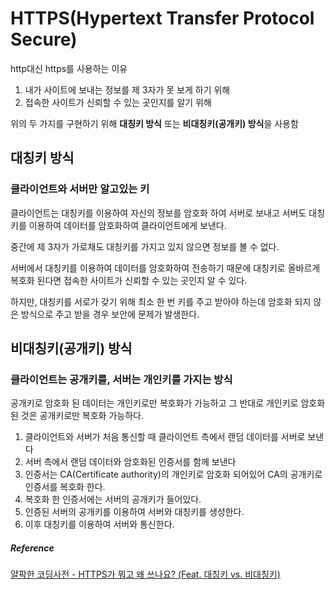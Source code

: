 # HTTPS(Hypertext Transfer Protocol Secure)

http대신 https를 사용하는 이유

1. 내가 사이트에 보내는 정보를 제 3자가 못 보게 하기 위해
2. 접속한 사이트가 신뢰할 수 있는 곳인지를 알기 위해



위의 두 가지를 구현하기 위해 **대칭키 방식** 또는 **비대칭키(공개키) 방식**을 사용함



## 대칭키 방식

### 클라이언트와 서버만 알고있는 키



클라이언트는 대칭키를 이용하여 자신의 정보를 암호화 하여 서버로 보내고 서버도 대칭키를 이용하여 데이터를 암호화하여 클라이언트에게 보낸다.



중간에 제 3자가 가로채도 대칭키를 가지고 있지 않으면 정보를 볼 수 없다.

서버에서 대칭키를 이용하여 데이터를 암호화하여 전송하기 때문에 대칭키로 올바르게 복호화 된다면 접속한 사이트가 신뢰할 수 있는 곳인지 알 수 있다.



하지만, 대칭키를 서로가 갖기 위해 최소 한 번 키를 주고 받아야 하는데 암호화 되지 않은 방식으로 주고 받을 경우 보안에 문제가 발생한다.



## 비대칭키(공개키) 방식

### 클라이언트는 공개키를, 서버는 개인키를 가지는 방식



공개키로 암호화 된 데이터는 개인키로만 복호화가 가능하고 그 반대로 개인키로 암호화 된 것은 공개키로만 복호화 가능하다.



1. 클라이언트와 서버가 처음 통신할 때 클라이언트 측에서 랜덤 데이터를 서버로 보낸다
2. 서버 측에서 랜덤 데이터와 암호화된 인증서를 함께 보낸다
3. 인증서는 CA(Certificate authority)의 개인키로 암호화 되어있어 CA의 공개키로 인증서를 복호화 한다.
4. 복호화 한 인증서에는 서버의 공개키가 들어있다.
5. 인증된 서버의 공개키를 이용하여 서버와 대칭키를 생성한다.
6. 이후 대칭키를 이용하여 서버와 통신한다.



##### Reference

[얄팍한 코딩사전 - HTTPS가 뭐고 왜 쓰나요? (Feat. 대칭키 vs. 비대칭키)](https://www.youtube.com/watch?v=H6lpFRpyl14)